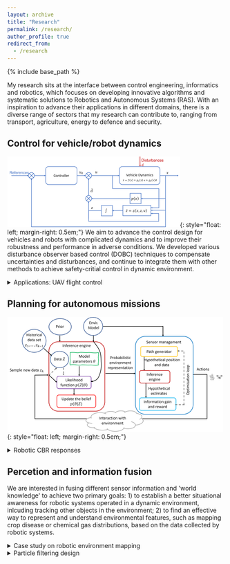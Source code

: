 ```yaml
---
layout: archive
title: "Research"
permalink: /research/
author_profile: true
redirect_from:
  - /research
---
```

{% include base_path %}


My research sits at the interface between control engineering, informatics and robotics, which focuses on developing innovative algorithms and systematic solutions to Robotics and Autonomous Systems (RAS). With an inspiration to advance their applications in different domains, there is a diverse range of sectors that my research can contribute to, ranging from transport, agriculture, energy to defence and security.

## Control for vehicle/robot dynamics 
![image](/images/dobc_diagram.png){: style="float: left; margin-right: 0.5em;"} 
We aim to advance the control design for vehicles and robots with complicated dynamics and to improve their robustness and performance in adverse conditions. We developed various disturbance observer based control (DOBC) techniques to compensate uncertainties and disturbances, and continue to integrate them with other methods to achieve safety-critial control in dynamic environment.   

<details>
	<summary> Applications: UAV flight control </summary>
	
	<h3> DOBC design for UAV path-folloiwng </h3>
	{% include youtubePlayer.html id="M_qy1iH7u3M" %}
	<h3> DOBC + MPC for helicopter control  </h3> 
	{% include youtubePlayer.html id="TXJjf8RHnIk" %}

</details>

## Planning for autonomous missions
![image](/images/IPP_diagram.png){: style="float: left; margin-right: 0.5em;"} 

<details>
	<summary> Robotic CBR responses </summary>
	
	<h3> Information path planning for robotic source term estimation </h3>
	<h3> Autonomous airbrone search in cluttered environments </h3>
	
</details>

## Percetion and information fusion 
We are interested in fusing different sensor information and 'world knowledge' to achieve two primary goals: 1) to establish a better situational awareness for robotic systems operated in a dynamic environment, inlcuding tracking other objects in the environment; 2) to find an effective way to represent and understand environmental features, such as mapping crop disease or chemical gas distributions, based on the data collected by robotic systems.

<details>
	<summary> Case study on robotic environment mapping </summary>

	<h3> Structurally aware 3D gas distribution mapping using belief propagation </h3>
	{% include youtubePlayer.html id="crAJd4afW8c" %}
	
</details>

<details>
	<summary> Particle filtering design </summary>

	<h3>  </h3>
	
</details>




